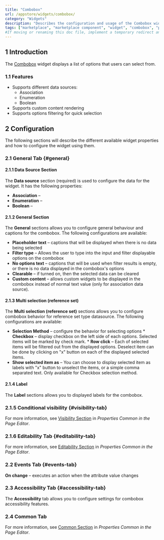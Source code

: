 ```yaml
---
title: "Combobox"
url: /appstore/widgets/combobox/
category: "Widgets"
description: "Describes the configuration and usage of the Combobox widget, which is available in the Mendix Marketplace."
tags: ["marketplace", "marketplace component", "widget", "combobox", "platform support"]
#If moving or renaming this doc file, implement a temporary redirect and let the respective team know they should update the URL in the product. See Mapping to Products for more details.
---
```


## 1 Introduction

The [Combobox](https://marketplace.mendix.com/link/component/xxx) widget displays a list of options that users can select from.

### 1.1 Features

* Supports different data sources:
    * Association
    * Enumeration
    * Boolean
* Supports custom content rendering
* Supports options filtering for quick selection

## 2 Configuration

The following sections will describe the different available widget properties and how to configure the widget using them.  

### 2.1 General Tab {#general}

#### 2.1.1 Data Source Section

The **Data source** section (required) is used to configure the data for the widget. It has the following properties:

* **Association** – 
* **Enumeration** – 
* **Boolean** – 

#### 2.1.2 General Section

The **General** sections allows you to configure general behaviour and captions for the combobox. The following configurations are available:

* **Placeholder text** – captions that will be displayed when there is no data being selected
* **Filter type** – Allows the user to type into the input and filter displayable options on the combobox
* **No options text** – captions that will be used when filter results is empty, or there is no data displayed in the combobox's options
* **Clearable** – if turned on, then the selected data can be cleared
* **Custom content** – allows custom widgets to be displayed in the combobox instead of normal text value (only for association data source).


#### 2.1.3 Multi selection (reference set)

The **Multi selection (reference set)** sections allows you to configure combobox behavior for reference set type datasource. The following configurations are available:
* **Selection Method** – configure the behavior for selecting options
        * **Checkbox** – display checkbox on the left side of each options. Selected items will be marked by check mark.
        * **Row click** – Each of selected items will be filtered out from the displayed options. Deselect item can be done by clicking on "x" button on each of the displayed selected items.
* **Show selected item as** – You can choose to display selected item as labels with "x" button to unselect the items, or a simple comma separated text. Only available for Checkbox selection method.  

#### 2.1.4 Label

The **Label** sections allows you to displayed labels for the combobox.

### 2.1.5 Conditional visibility {#visibility-tab}

For more information, see [Visibility Section](/refguide/common-widget-properties/#visibility-properties) in *Properties Common in the Page Editor*.

### 2.1.6 Editability Tab {#editability-tab}

For more information, see [Editability Section](/refguide/common-widget-properties/#editability) in *Properties Common in the Page Editor*.

### 2.2 Events Tab {#events-tab}

**On change** – executes an action when the attribute value changes


### 2.3 Accessibility Tab {#accessibility-tab}

The **Accessibility** tab allows you to configure settings for combobox accessibility features.

### 2.4 Common Tab

For more information, see [Common Section](/refguide/common-widget-properties/#common-properties) in *Properties Common in the Page Editor*.
